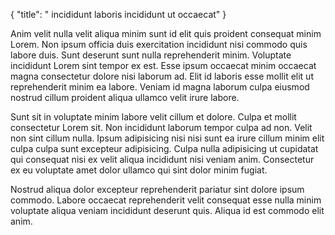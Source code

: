 {
  "title": " incididunt laboris incididunt ut occaecat"
}

Anim velit nulla velit aliqua minim sunt id elit quis proident consequat minim Lorem. Non ipsum officia duis exercitation incididunt nisi commodo quis labore duis. Sunt deserunt sunt nulla reprehenderit minim. Voluptate incididunt Lorem sint tempor ex est. Esse ipsum occaecat minim occaecat magna consectetur dolore nisi laborum ad. Elit id laboris esse mollit elit ut reprehenderit minim ea labore. Veniam id magna laborum culpa eiusmod nostrud cillum proident aliqua ullamco velit irure labore.

Sunt sit in voluptate minim labore velit cillum et dolore. Culpa et mollit consectetur Lorem sit. Non incididunt laborum tempor culpa ad non. Velit non sint cillum nulla. Ipsum adipisicing nisi nisi sunt ea irure cillum minim elit culpa culpa sunt excepteur adipisicing. Culpa nulla adipisicing ut cupidatat qui consequat nisi ex velit aliqua incididunt nisi veniam anim. Consectetur ex eu voluptate amet dolor ullamco qui sint dolor minim fugiat.

Nostrud aliqua dolor excepteur reprehenderit pariatur sint dolore ipsum commodo. Labore occaecat reprehenderit velit consequat esse nulla minim voluptate aliqua veniam incididunt deserunt quis. Aliqua id est commodo elit anim.